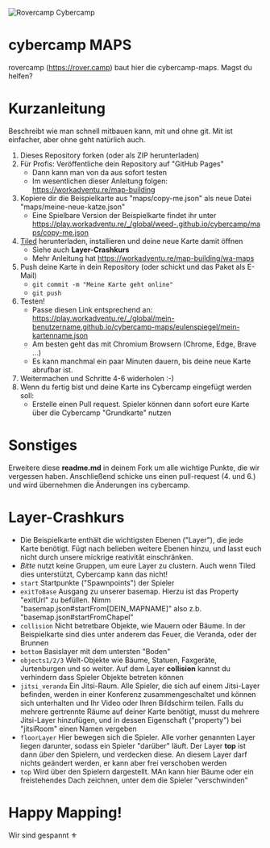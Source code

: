 
![Rovercamp Cybercamp](https://raw.githubusercontent.com/weed-/cybercamp-maps/main/assets/logo/rovercamp_cybercamp-2021_transprnt.png)


# cybercamp MAPS
rovercamp (https://rover.camp) baut hier die cybercamp-maps. Magst du helfen?

# Kurzanleitung
Beschreibt wie man schnell mitbauen kann, mit und ohne git. Mit ist einfacher, aber ohne geht natürlich auch.
1. Dieses Repository forken (oder als ZIP herunterladen)
2. Für Profis: Veröffentliche dein Repository auf "GitHub Pages"
    * Dann kann man von da aus sofort testen
    * Im wesentlichen dieser Anleitung folgen: https://workadventu.re/map-building
3. Kopiere dir die Beispielkarte aus "maps/copy-me.json" als neue Datei "maps/meine-neue-katze.json"
    * Eine Spielbare Version der Beispielkarte findet ihr unter https://play.workadventu.re/_/global/weed-.github.io/cybercamp/maps/copy-me.json
4. [Tiled](https://www.mapeditor.org) herunterladen, installieren und deine neue Karte damit öffnen
    * Siehe auch **Layer-Crashkurs**
    * Mehr Anleitung hat https://workadventu.re/map-building/wa-maps
5. Push deine Karte in dein Repository (oder schickt und das Paket als E-Mail)
    * `git commit -m "Meine Karte geht online"`
    * `git push`
6. Testen!
    * Passe diesen Link entsprechend an: https://play.workadventu.re/_/global/mein-benutzername.github.io/cybercamp-maps/eulenspiegel/mein-kartenname.json
    * Am besten geht das mit Chromium Browsern (Chrome, Edge, Brave ...)
    * Es kann manchmal ein paar Minuten dauern, bis deine neue Karte abrufbar ist.
7. Weitermachen und Schritte 4-6 widerholen :-)
8. Wenn du fertig bist und deine Karte ins Cybercamp eingefügt werden soll:
    * Erstelle einen Pull request. Spieler können dann sofort eure Karte über die Cybercamp "Grundkarte" nutzen

# Sonstiges
Erweitere diese **readme.md** in deinem Fork um alle wichtige Punkte, die wir vergessen haben. Anschließend schicke uns einen pull-request (4. und 6.) und wird übernehmen die Änderungen ins cybercamp.

# Layer-Crashkurs
* Die Beispielkarte enthält die wichtigsten Ebenen ("Layer"), die  jede Karte benötigt. Fügt nach belieben weitere Ebenen hinzu, und lasst euch nicht durch unsere mickrige reativität einschränken.
* *Bitte* nutzt keine Gruppen, um eure Layer zu clustern. Auch wenn Tiled dies unterstützt, Cybercamp kann das nicht!
* `start` Startpunkte ("Spawnpoints") der Spieler
* `exitToBase` Ausgang zu unserer basemap. Hierzu ist das Property "exitUrl" zu befüllen. Nimm "basemap.json#startFrom[DEIN_MAPNAME]" also z.b. "basemap.json#startFromChapel" 
* `collision` Nicht betretbare Objekte, wie Mauern oder Bäume. In der Beispielkarte sind dies unter anderem das Feuer, die Veranda, oder der Brunnen
* `bottom` Basislayer mit dem untersten "Boden"
* `objects1/2/3` Welt-Objekte wie Bäume, Statuen, Faxgeräte, Jurtenburgen und so weiter. Auf dem Layer **collision** kannst du verhindern dass Spieler Objekte betreten können
* `jitsi_veranda` Ein Jitsi-Raum. Alle Spieler, die sich auf einem Jitsi-Layer befinden, werden in einer Konferenz zusammengeschaltet und können sich unterhalten und Ihr Video oder Ihren Bildschirm teilen. Falls du mehrere gertrennte Räume auf deiner Karte benötigt, musst du mehrere Jitsi-Layer hinzufügen, und in dessen Eigenschaft ("property") bei "jitsiRoom" einen Namen vergeben
* `floorLayer` Hier bewegen sich die Spieler. Alle vorher genannten Layer liegen darunter, sodass ein Spieler "darüber" läuft. Der Layer **top** ist dann *über* den Spielern, und verdecken diese. An diesem Layer darf nichts geändert werden, er kann aber frei verschoben werden
* `top` Wird über den Spielern dargestellt. MAn kann hier Bäume oder ein freistehendes Dach zeichnen, unter dem die Spieler "verschwinden"

# Happy Mapping!
Wir sind gespannt ⚜
